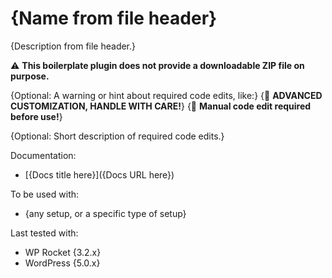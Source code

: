 # {Name from file header}

{Description from file header.}

⚠️ **This boilerplate plugin does not provide a downloadable ZIP file on purpose.**

{Optional: A warning or hint about required code edits, like:}
{🚧 **ADVANCED CUSTOMIZATION, HANDLE WITH CARE!**}
{📝 **Manual code edit required before use!**}

{Optional: Short description of required code edits.}

Documentation:
* [{Docs title here}]({Docs URL here})

To be used with:
* {any setup, or a specific type of setup}

Last tested with:
* WP Rocket {3.2.x}
* WordPress {5.0.x}
